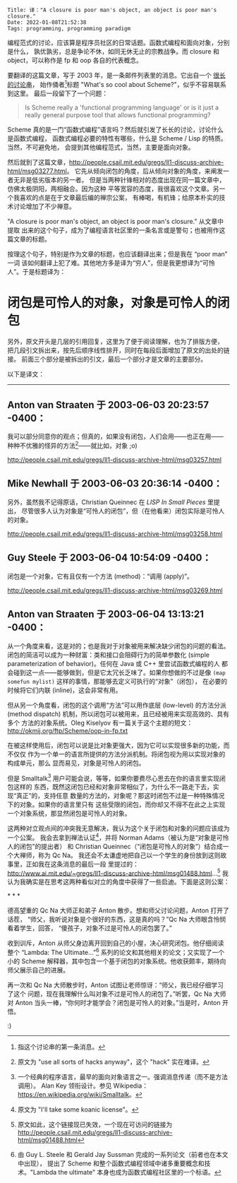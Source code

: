     Title: 译："A closure is poor man's object, an object is poor man's closure."
    Date: 2022-01-08T21:52:38
    Tags: programming, programming paradigm

编程范式的讨论，应该算是程序员社区的日常话题。函数式编程和面向对象，分别是什么，
孰优孰劣，总是争论不休，如同无休无止的宗教战争。而 closure 和 object，可以称作是
fp 和 oop 各自的代表概念。

要翻译的这篇文章，写于 2003 年，是一条邮件列表里的消息。它出自一个
[很长的讨论串](http://people.csail.mit.edu/gregs/ll1-discuss-archive-html/threads.html#03215)，
始作俑者[^1]标题 "What's so cool about Scheme?"，似乎不容易联系到这里。
最后一段留下了一个问题：

> Is Scheme really a 'functional programming language' or is it just a really
> general purpose tool that allows functional programming?

Scheme 真的是一门“函数式编程”语言吗？然后就引发了长长的讨论，讨论什么是函数式编程，
函数式编程必要的特性有哪些，什么是 Scheme / Lisp 的特质。当然，不可避免地，
会提到其他编程范式，当然，主要是面向对象。

然后就到了这篇文章，<http://people.csail.mit.edu/gregs/ll1-discuss-archive-html/msg03277.html>。
它先从倾向闭包的角度，后从倾向对象的角度，来阐发一者无非是低劣版本的另一者。
但是当两种针锋相对的态度出现在同一篇文章中，仿佛太极阴阳，两相融合。因为这种
平等宽容的态度，我很喜欢这个文章。另一个我喜欢的点是在于文章最后编的禅宗公案，
有棒喝，有机锋；给原本朴实的技术讨论增加了不少禅意。

"A closure is poor man's object, an object is poor man's closure." 从文章中提取
出来的这个句子，成为了编程语言社区里的一条名言或是警句；也被用作这篇文章的标题。

<!-- more -->

按理这个句子，特别是作为文章的标题，也应该翻译出来；但是我在 “poor man” 一词
该如何翻译上犯了难。其他地方多是译为“穷人”，但是我更想译为“可怜人”。于是标题译为：

<h1 class="text-center">
闭包是可怜人的对象，对象是可怜人的闭包
</h1>

另外，原文开头是几层的引用回复，这里为了便于阅读理解，也为了排版方便，
把几段引文拆出来，按先后顺序线性排开，同时在每段后面增加了原文的出处的链接。
前面三个部分是被拆出的引文，最后一个部分才是文章的主要部分。

以下是译文：

---

## Anton van Straaten 于 2003-06-03 20:23:57 -0400：

我可以部分同意你的观点；但真的，如果没有闭包，人们会用——也正在用——
种种不优雅的怪异的方法[^2]——就比如，对象 ;o)

<http://people.csail.mit.edu/gregs/ll1-discuss-archive-html/msg03257.html>

## Mike Newhall 于 2003-06-03 20:36:14 -0400：

另外，虽然我不记得原话，Christian Queinnec 在 _LISP In Small Pieces_ 里提出，
尽管很多人认为对象是“可怜人的闭包”，但（在他看来）闭包实际是可怜人的对象。

<http://people.csail.mit.edu/gregs/ll1-discuss-archive-html/msg03258.html>

## Guy Steele 于 2003-06-04 10:54:09 -0400：

闭包是一个对象，它有且仅有一个方法 (method)：“调用 (apply)”。

<http://people.csail.mit.edu/gregs/ll1-discuss-archive-html/msg03269.html>

## Anton van Straaten 于 2003-06-04 13:13:21 -0400：

从一个角度来看，这是对的；也是我对于对象被用来解决缺少闭包的问题的看法。
闭包的简洁可以成为一种财富：类和接口会阻碍行为的简单参数化 (simple
parameterization of behavior)。任何在 Java 或 C++ 里尝试函数式编程的人
都会碰到这一点——能够做到，但是它太冗长乏味了。如果你想做的不过是像
 `(map somefun mylist)` 这样的事情，那能够去定义可执行的“对象”（闭包），
在必要的时候将它们内联 (inline)，这会非常有用。

但从另一个角度看，闭包的这个调用“方法”可以用作底层 (low-level) 的方法分派
(method dispatch) 机制，所以闭包可以被用来，且已经被用来实现高效的、具有多个
方法的对象系统。Oleg Kiselyov 有一篇关于这个主题的短文：
<http://okmij.org/ftp/Scheme/oop-in-fp.txt>

在被这样使用后，闭包可以说是比对象更强大，因为它可以实现很多新的功能，而不仅仅
作为一个单一的语言所提供的方法分派机制。将闭包视为用以实现对象的构成单元，那么
显而易见，对象是可怜人的闭包。

但是 Smalltalk[^3] 用户可能会说，等等，如果你要费尽心思去在你的语言里实现闭包这样的
东西，既然这闭包已经和对象非常相似了，为什么不一路走下去，实现“真正”的，支持任意
数量的方法的，对象呢？那这时闭包不过是一种特殊情况下的对象。如果你的语言里只有
这些受限的闭包，而你却又不得不在此之上实现一个对象系统，那显然闭包是可怜人的对象。

这两种对立观点间的冲突我无意解决，我认为这个关于闭包和对象的问题应该成为一个公案。
我会去拿到禅法认证[^4]，并将 Norman Adams（被认为是“对象是可怜人的闭包”的提出者）
和 Christian Queinnec（“闭包是可怜人的对象”）结合成一个大禅师，称为 Qc Na。
我还会不太谦虚地把自己以一个学生的身份放到这则故事里，正如我在这条消息的最后一段
里提过的：
<http://www.ai.mit.edu/~gregs/ll1-discuss-archive-html/msg01488.html>...[^5]
我认为我确实是在思考这两种看似对立的角度中获得了一些启迪。下面是这则公案：

<div class="text-center">
* * *
</div>

德高望重的 Qc Na 大师正和弟子 Anton 散步。想和师父讨论问题，Anton 打开了话茬，
“师父，我听说对象是个很好的东西，这是真的吗？”Qc Na 大师眼含怜悯看着学生，回答，
“傻孩子，对象不过是可怜人的闭包罢了。”

收到训斥，Anton 从师父身边离开回到自己的小屋，决心研究闭包。他仔细阅读整个
“Lambda: The Ultimate...”[^6] 系列的论文和其他相关的论文；又实现了一个小的 Scheme
解释器，其中包含一个基于闭包的对象系统。他收获颇丰，期待向师父展示自己的进展。

再一次和 Qc Na 大师散步时，Anton 试图让老师惊讶：“师父，我已经仔细学习了这个
问题，现在我理解什么叫对象不过是可怜人的闭包了。”听罢，Qc Na 大师对 Anton
当头一棒，“你何时才能学会？闭包是可怜人的对象。”当是时，Anton 开悟。

:)

[^1]: 指这个讨论串的第一条消息。
[^2]: 原文为 "use all sorts of hacks anyway"，这个 "hack" 实在难译。
[^3]: 一个经典的程序语言，最早的面向对象语言之一。强调消息传递（而不是方法调用）。
      Alan Key 领衔设计。参见 Wikipedia：<https://en.wikipedia.org/wiki/Smalltalk>。
[^4]: 原文为 "I'll take some koanic license"。
[^5]: 原文如此，这个链接现已失效，一个现在可访问的链接为
      <http://people.csail.mit.edu/gregs/ll1-discuss-archive-html/msg01488.html>
[^6]: 由 Guy L. Steele 和 Gerald Jay Sussman 完成的一系列论文（前者也在本文中出现），
      提出了 Scheme 和整个函数式编程领域中诸多重要概念和技术。"Lambda the ultimate"
      本身也成为函数式编程社区里的一个标语。
